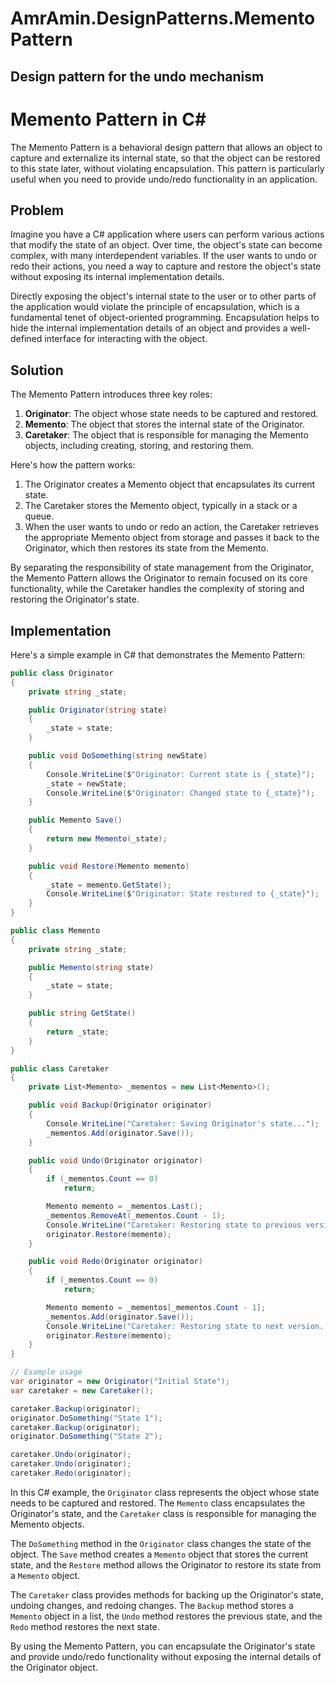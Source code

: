 # AmrAmin.DesignPatterns.MementoPattern
## Design pattern for the undo mechanism
# Memento Pattern in C#

The Memento Pattern is a behavioral design pattern that allows an object to capture and externalize its internal state, so that the object can be restored to this state later, without violating encapsulation. This pattern is particularly useful when you need to provide undo/redo functionality in an application.

## Problem

Imagine you have a C# application where users can perform various actions that modify the state of an object. Over time, the object's state can become complex, with many interdependent variables. If the user wants to undo or redo their actions, you need a way to capture and restore the object's state without exposing its internal implementation details.

Directly exposing the object's internal state to the user or to other parts of the application would violate the principle of encapsulation, which is a fundamental tenet of object-oriented programming. Encapsulation helps to hide the internal implementation details of an object and provides a well-defined interface for interacting with the object.

## Solution

The Memento Pattern introduces three key roles:

1. **Originator**: The object whose state needs to be captured and restored.
2. **Memento**: The object that stores the internal state of the Originator.
3. **Caretaker**: The object that is responsible for managing the Memento objects, including creating, storing, and restoring them.

Here's how the pattern works:

1. The Originator creates a Memento object that encapsulates its current state.
2. The Caretaker stores the Memento object, typically in a stack or a queue.
3. When the user wants to undo or redo an action, the Caretaker retrieves the appropriate Memento object from storage and passes it back to the Originator, which then restores its state from the Memento.

By separating the responsibility of state management from the Originator, the Memento Pattern allows the Originator to remain focused on its core functionality, while the Caretaker handles the complexity of storing and restoring the Originator's state.

## Implementation

Here's a simple example in C# that demonstrates the Memento Pattern:

```csharp
public class Originator
{
    private string _state;

    public Originator(string state)
    {
        _state = state;
    }

    public void DoSomething(string newState)
    {
        Console.WriteLine($"Originator: Current state is {_state}");
        _state = newState;
        Console.WriteLine($"Originator: Changed state to {_state}");
    }

    public Memento Save()
    {
        return new Memento(_state);
    }

    public void Restore(Memento memento)
    {
        _state = memento.GetState();
        Console.WriteLine($"Originator: State restored to {_state}");
    }
}

public class Memento
{
    private string _state;

    public Memento(string state)
    {
        _state = state;
    }

    public string GetState()
    {
        return _state;
    }
}

public class Caretaker
{
    private List<Memento> _mementos = new List<Memento>();

    public void Backup(Originator originator)
    {
        Console.WriteLine("Caretaker: Saving Originator's state...");
        _mementos.Add(originator.Save());
    }

    public void Undo(Originator originator)
    {
        if (_mementos.Count == 0)
            return;

        Memento memento = _mementos.Last();
        _mementos.RemoveAt(_mementos.Count - 1);
        Console.WriteLine("Caretaker: Restoring state to previous version...");
        originator.Restore(memento);
    }

    public void Redo(Originator originator)
    {
        if (_mementos.Count == 0)
            return;

        Memento memento = _mementos[_mementos.Count - 1];
        _mementos.Add(originator.Save());
        Console.WriteLine("Caretaker: Restoring state to next version...");
        originator.Restore(memento);
    }
}

// Example usage
var originator = new Originator("Initial State");
var caretaker = new Caretaker();

caretaker.Backup(originator);
originator.DoSomething("State 1");
caretaker.Backup(originator);
originator.DoSomething("State 2");

caretaker.Undo(originator);
caretaker.Undo(originator);
caretaker.Redo(originator);
```

In this C# example, the `Originator` class represents the object whose state needs to be captured and restored. The `Memento` class encapsulates the Originator's state, and the `Caretaker` class is responsible for managing the Memento objects.

The `DoSomething` method in the `Originator` class changes the state of the object. The `Save` method creates a `Memento` object that stores the current state, and the `Restore` method allows the Originator to restore its state from a `Memento` object.

The `Caretaker` class provides methods for backing up the Originator's state, undoing changes, and redoing changes. The `Backup` method stores a `Memento` object in a list, the `Undo` method restores the previous state, and the `Redo` method restores the next state.

By using the Memento Pattern, you can encapsulate the Originator's state and provide undo/redo functionality without exposing the internal details of the Originator object.